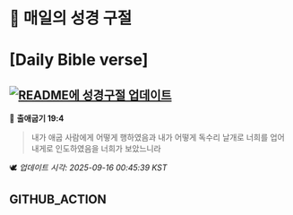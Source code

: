 # 🙏 매일의 성경 구절
# [Daily Bible verse]
## [![README에 성경구절 업데이트](https://github.com/DONGSUKA/first_test/actions/workflows/update-readme-bible.yml/badge.svg)](https://github.com/DONGSUKA/first_test/actions/workflows/update-readme-bible.yml)
<!-- START_BIBLE_VERSE -->
📖 **출애굽기 19:4**
> 내가 애굽 사람에게 어떻게 행하였음과 내가 어떻게 독수리 날개로 너희를 업어 내게로 인도하였음을 너희가 보았느니라

🕊️ _업데이트 시각: 2025-09-16 00:45:39 KST_
  <!-- END_BIBLE_VERSE -->
## GITHUB_ACTION
